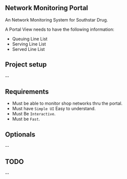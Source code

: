 ## Network Monitoring Portal

An Network Monitoring System for Southstar Drug.

A Portal View needs to have the following information:

- Queuing Line List
- Serving Line List
- Served Line List

## Project setup
--

## Requirements

- Must be able to monitor shop networks thru the portal.
- Must have `Simple UI` Easy to understand.
- Must Be `Interactive`.
- Must be `Fast`.

## Optionals
--


## TODO
--
